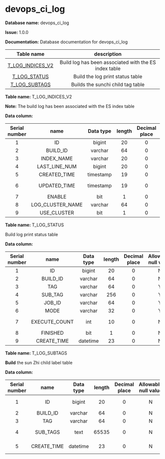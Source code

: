 # devops_ci_log

**Database name:** devops_ci_log

**Issue:** 1.0.0

**Documentation:** Database documentation for devops_ci_log

|              Table name              |                      description                      |
| :----------------------------------: | :---------------------------------------------------: |
| [T_LOG_INDICES_V2](broken-reference) | Build log has been associated with the ES index table |
|   [T_LOG_STATUS](broken-reference)   |           Build the log print status table            |
|  [T_LOG_SUBTAGS](broken-reference)   |           Builds the sunchi child tag table           |

**Table name:** T_LOG_INDICES_V2

**Note:** The build log has been associated with the ES index table

**Data column:**

| Serial number |       name       | Data type | length | Decimal place | Allowable null value | Primary key |    Default value    |        description        |
| :-----------: | :--------------: | :-------: | :----: | :-----------: | :------------------: | :---------: | :-----------------: | :-----------------------: |
|       1       |        ID        |  bigint   |   20   |       0       |          N           |      Y      |                     |      Primary key ID       |
|       2       |     BUILD_ID     |  varchar  |   64   |       0       |          N           |      N      |                     |         Build ID          |
|       3       |    INDEX_NAME    |  varchar  |   20   |       0       |          N           |      N      |                     |                           |
|       4       |  LAST_LINE_NUM   |  bigint   |   20   |       0       |          N           |      N      |          1          |     Last line number      |
|       5       |   CREATED_TIME   | timestamp |   19   |       0       |          N           |      N      |  CURRENT_TIMESTAMP  |       Creation time       |
|       6       |   UPDATED_TIME   | timestamp |   19   |       0       |          N           |      N      | 2019-11-11 00:00:00 |     Modification time     |
|       7       |      ENABLE      |    bit    |   1    |       0       |          N           |      N      |        B '0'        |   buildisenablev2ornot    |
|       8       | LOG_CLUSTER_NAME |  varchar  |   64   |       0       |          N           |      N      |                     |   multieslogclustername   |
|       9       |   USE_CLUSTER    |    bit    |   1    |       0       |          N           |      N      |        B '0'        | usemultieslogclusterornot |

**Table name:** T_LOG_STATUS

Build log print status table

**Data column:**

| Serial number |     name      | Data type | length | Decimal place | Allowable null value | Primary key |    Default value     |     description      |
| :-----------: | :-----------: | :-------: | :----: | :-----------: | :------------------: | :---------: | :------------------: | :------------------: |
|       1       |      ID       |  bigint   |   20   |       0       |          N           |      Y      |                      |    Primary key ID    |
|       2       |   BUILD_ID    |  varchar  |   64   |       0       |          N           |      N      |                      |       Build ID       |
|       3       |      TAG      |  varchar  |   64   |       0       |          Y           |      N      |                      |        label         |
|       4       |    SUB_TAG    |  varchar  |  256   |       0       |          Y           |      N      |                      |        subtag        |
|       5       |    JOB_ID     |  varchar  |   64   |       0       |          Y           |      N      |                      |        JOBID         |
|       6       |     MODE      |  varchar  |   32   |       0       |          Y           |      N      |                      |    LogStorageMode    |
|       7       | EXECUTE_COUNT |    int    |   10   |       0       |          N           |      N      |                      | Number of executions |
|       8       |   FINISHED    |    bit    |   1    |       0       |          N           |      N      |        B '0'         | buildisfinishedornot |
|       9       |  CREATE_TIME  | datetime  |   23   |       0       |          N           |      N      | CURRENT_TIMESTAMP(3) |    Creation time     |

**Table name:** T_LOG_SUBTAGS

**Build** the sun Zhi child label table

**Data column:**

| Serial number |    name     | Data type | length | Decimal place | Allowable null value | Primary key |    Default value     |    description    |
| :-----------: | :---------: | :-------: | :----: | :-----------: | :------------------: | :---------: | :------------------: | :---------------: |
|       1       |     ID      |  bigint   |   20   |       0       |          N           |      Y      |                      |  Primary key ID   |
|       2       |  BUILD_ID   |  varchar  |   64   |       0       |          N           |      N      |                      |     Build ID      |
|       3       |     TAG     |  varchar  |   64   |       0       |          N           |      N      |                      |    Plug-in tag    |
|       4       |  SUB_TAGS   |   text    | 65535  |       0       |          N           |      N      |                      | Plug-in child tag |
|       5       | CREATE_TIME | datetime  |   23   |       0       |          N           |      N      | CURRENT_TIMESTAMP(3) |   Creation time   |
